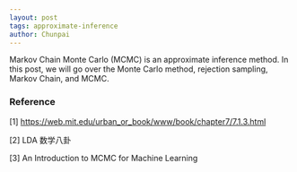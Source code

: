 ```yaml
---
layout: post
tags: approximate-inference
author: Chunpai
---
```


Markov Chain Monte Carlo (MCMC) is an approximate inference method. In this post, we will go over the Monte Carlo method, rejection sampling, Markov Chain, and MCMC. 





### Reference

[1] https://web.mit.edu/urban_or_book/www/book/chapter7/7.1.3.html

[2] LDA 数学八卦

[3] An Introduction to MCMC for Machine Learning


